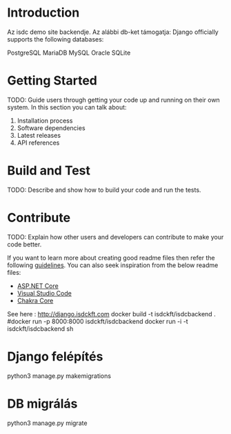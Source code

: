 # Introduction 
Az isdc demo site backendje. Az alábbi db-ket támogatja:
Django officially supports the following databases:

PostgreSQL
MariaDB
MySQL
Oracle
SQLite

# Getting Started
TODO: Guide users through getting your code up and running on their own system. In this section you can talk about:
1.	Installation process
2.	Software dependencies
3.	Latest releases
4.	API references

# Build and Test
TODO: Describe and show how to build your code and run the tests. 

# Contribute
TODO: Explain how other users and developers can contribute to make your code better. 

If you want to learn more about creating good readme files then refer the following [guidelines](https://docs.microsoft.com/en-us/azure/devops/repos/git/create-a-readme?view=azure-devops). You can also seek inspiration from the below readme files:
- [ASP.NET Core](https://github.com/aspnet/Home)
- [Visual Studio Code](https://github.com/Microsoft/vscode)
- [Chakra Core](https://github.com/Microsoft/ChakraCore)

See here : http://django.isdckft.com 
docker build -t isdckft/isdcbackend . 
#docker run -p 8000:8000 isdckft/isdcbackend
docker run -i -t isdckft/isdcbackend sh

# Django felépítés
python3 manage.py makemigrations

# DB migrálás
python3 manage.py migrate 